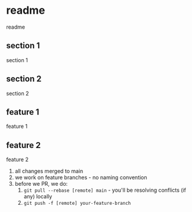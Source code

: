 # readme

readme

## section 1

section 1

## section 2

section 2

## feature 1

feature 1

## feature 2

feature 2


1. all changes merged to main
2. we work on feature branches - no naming convention
3. before we PR, we do:
   1. `git pull --rebase [remote] main` - you'll be resolving conflicts (if any) locally
   2. `git push -f [remote] your-feature-branch`